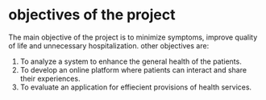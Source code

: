 # objectives of the project 
The main objective of the project is to minimize symptoms, improve quality of life and unnecessary hospitalization.
other objectives are: 
   1. To analyze a system to enhance the general health of the patients.
   2. To develop an online platform where patients can interact and share their experiences.
   3. To evaluate an application for effiecient provisions of health services. 
